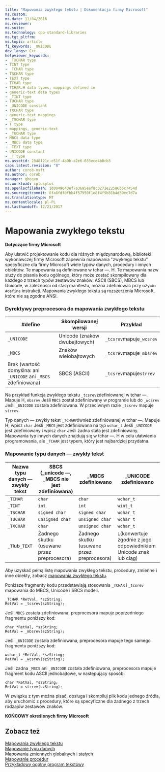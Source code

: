 ```yaml
---
title: "Mapowania zwykłego tekstu | Dokumentacja firmy Microsoft"
ms.custom: 
ms.date: 11/04/2016
ms.reviewer: 
ms.suite: 
ms.technology: cpp-standard-libraries
ms.tgt_pltfrm: 
ms.topic: article
f1_keywords: _UNICODE
dev_langs: C++
helpviewer_keywords:
- _TXCHAR type
- TINT type
- _TCHAR type
- TSCHAR type
- TEXT type
- TCHAR type
- TCHAR.H data types, mappings defined in
- generic-text data types
- _TINT type
- TUCHAR type
- _UNICODE constant
- TXCHAR type
- generic-text mappings
- _TSCHAR type
- T type
- mappings, generic-text
- _TUCHAR type
- MBCS data type
- _MBCS data type
- _TEXT type
- UNICODE constant
- _T type
ms.assetid: 2848121c-e51f-4b9b-a2e6-833ece4b0cb3
caps.latest.revision: "8"
author: corob-msft
ms.author: corob
manager: ghogen
ms.workload: cplusplus
ms.openlocfilehash: 1d0049643ef7a3695eef8c3271e22586b5c7454d
ms.sourcegitcommit: 8fa8fdf0fbb4f57950f1e8f4f9b81b4d39ec7d7a
ms.translationtype: MT
ms.contentlocale: pl-PL
ms.lasthandoff: 12/21/2017
---
```

# <a name="using-generic-text-mappings"></a>Mapowania zwykłego tekstu
**Dotyczące firmy Microsoft**  
  
 Aby ułatwić projektowanie kodu dla różnych międzynarodową, biblioteki wykonawczej firmy Microsoft zapewnia mapowania "zwykłego tekstu" specyficzne dla firmy Microsoft wiele typów danych, procedury i innych obiektów. Te mapowania są definiowane w tchar —. H. Te mapowania nazw służy do pisania kodu ogólnego, który może zostać skompilowany dla każdego z trzech typów zestawów znaków: ASCII (SBCS), MBCS lub Unicode, w zależności od stałą manifestu, można zdefiniować przy użyciu `#define` instrukcji. Mapowania zwykłego tekstu są rozszerzenia Microsoft, które nie są zgodne ANSI.  
  
### <a name="preprocessor-directives-for-generic-text-mappings"></a>Dyrektywy preprocesora do mapowania zwykłego tekstu  
  
|#define|Skompilowanej wersji|Przykład|  
|--------------|----------------------|-------------|  
|`_UNICODE`|Unicode (znaków dwubajtowych)|`_tcsrev`mapuje`_wcsrev`|  
|`_MBCS`|Znaków wielobajtowych|`_tcsrev`mapuje`_mbsrev`|  
|Brak (wartość domyślna: ani `_UNICODE` ani `_MBCS` zdefiniowana)|SBCS (ASCII)|`_tcsrev`mapuje`strrev`|  
  
 Na przykład funkcja zwykłego tekstu `_tcsrev`zdefiniowanej w tchar —. Mapuje H, `mbsrev` Jeśli `MBCS` został zdefiniowany w programie lub do `_wcsrev` Jeśli `_UNICODE` została zdefiniowana. W przeciwnym razie `_tcsrev` mapuje `strrev`.  
  
 Typ danych — zwykły tekst `_TCHAR`również zdefiniowanej w tchar —. Mapuje H, wpisz `char` Jeśli `_MBCS` jest zdefiniowana na typ `wchar_t` Jeśli `_UNICODE` jest zdefiniowany i wpisz `char` Jeśli żadna stała jest zdefiniowany. Mapowania typ innych danych znajdują się w tchar —. H w celu ułatwienia programowania, ale `_TCHAR` jest typem, który jest najbardziej przydatna.  
  
### <a name="generic-text-data-type-mappings"></a>Mapowanie typu danych — zwykły tekst  
  
|Nazwa typu danych — zwykły tekst|SBCS (_unicode —, _MBCS nie jest zdefiniowana)|_MBCS zdefiniowano|_UNICODE zdefiniowano|  
|----------------------------------|--------------------------------------------|--------------------|-----------------------|  
|`_TCHAR`|`char`|`char`|`wchar_t`|  
|`_TINT`|`int`|`int`|`wint_t`|  
|`_TSCHAR`|`signed char`|`signed char`|`wchar_t`|  
|`_TUCHAR`|`unsigned char`|`unsigned char`|`wchar_t`|  
|`_TXCHAR`|`char`|`unsigned char`|`wchar_t`|  
|`_T`lub`_TEXT`|Żadnego skutku (usuwane przez preprocesora)|Żadnego skutku (usuwane przez preprocesora)|`L`(konwertuje zgodnie z jego odpowiednikiem Unicode znak lub ciąg)|  
  
 Aby uzyskać pełną listę mapowania zwykłego tekstu, procedury, zmienne i inne obiekty, zobacz [mapowania zwykłego tekstu](../c-runtime-library/generic-text-mappings.md).  
  
 Poniższe fragmenty kodu przedstawiają stosowania `_TCHAR` i `_tcsrev` mapowania do MBCS, Unicode i SBCS modeli.  
  
```  
_TCHAR *RetVal, *szString;  
RetVal = _tcsrev(szString);  
```  
  
 Jeśli `MBCS` została zdefiniowana, preprocesora mapuje poprzedniego fragmentu poniższy kod:  
  
```  
char *RetVal, *szString;  
RetVal = _mbsrev(szString);  
```  
  
 Jeśli `_UNICODE` została zdefiniowana, preprocesora mapuje tego samego fragmentu poniższy kod:  
  
```  
wchar_t *RetVal, *szString;  
RetVal = _wcsrev(szString);  
```  
  
 Jeśli żadna `_MBCS` ani `_UNICODE` została zdefiniowana, preprocesora mapuje fragment kodu ASCII jednobajtowe, w następujący sposób:  
  
```  
char *RetVal, *szString;  
RetVal = strrev(szString);  
```  
  
 W związku z tym można pisać, obsługa i skompiluj plik kodu jednego źródła, aby uruchomić z procedury, które są specyficzne dla żadnego z trzech rodzajów zestawów znaków.  
  
 **KOŃCOWY określonych firmy Microsoft**  
  
## <a name="see-also"></a>Zobacz też  
 [Mapowania zwykłego tekstu](../c-runtime-library/generic-text-mappings.md)   
 [Mapowanie typu danych](../c-runtime-library/data-type-mappings.md)   
 [Mapowania zmiennych globalnych i stałych](../c-runtime-library/constant-and-global-variable-mappings.md)   
 [Mapowanie procedur](../c-runtime-library/routine-mappings.md)   
 [Przykładowy ogólny program tekstowy](../c-runtime-library/a-sample-generic-text-program.md)